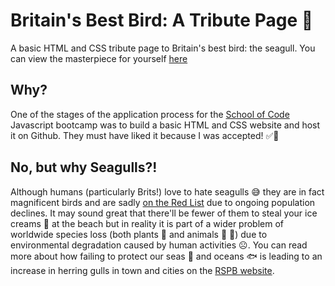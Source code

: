 # Britain's Best Bird: A Tribute Page 🐣

A basic HTML and CSS tribute page to Britain's best bird: the seagull. You can view the masterpiece for yourself [here](https://ionajosephine.github.io/britainsbestbird/)

## Why?

One of the stages of the application process for the [School of Code](https://www.schoolofcode.co.uk/) Javascript bootcamp was to build a basic HTML and CSS website and host it on Github. They must have liked it because I was accepted! ✅🤩

## No, but why Seagulls?!

Although humans (particularly Brits!) love to hate seagulls 😅 they are in fact magnificent birds and are sadly [on the Red List](https://www.rspb.org.uk/birds-and-wildlife/wildlife-guides/bird-a-z/herring-gull/#:~:text=This%20species%20is%20on%20the,declines%20and%20wintering%20population%20declines) due to ongoing population declines. It may sound great that there'll be fewer of them to steal your ice creams 🍦 at the beach but in reality it is part of a wider problem of worldwide species loss (both plants 🌿 and animals 🐼 🐝) due to environmental degradation caused by human activities ☹️. You can read more about how failing to protect our seas 🌊 and oceans 🐟 is leading to an increase in herring gulls in town and cities on the [RSPB website](https://www.rspb.org.uk/our-work/rspb-news/rspb-news-stories/failing-to-protect-our-seas-and-oceans-leading-to-increase-in-urban-herring-gulls/).



